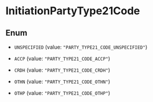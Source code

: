 

# InitiationPartyType21Code

## Enum


* `UNSPECIFIED` (value: `"PARTY_TYPE21_CODE_UNSPECIFIED"`)

* `ACCP` (value: `"PARTY_TYPE21_CODE_ACCP"`)

* `CRDH` (value: `"PARTY_TYPE21_CODE_CRDH"`)

* `OTHN` (value: `"PARTY_TYPE21_CODE_OTHN"`)

* `OTHP` (value: `"PARTY_TYPE21_CODE_OTHP"`)



